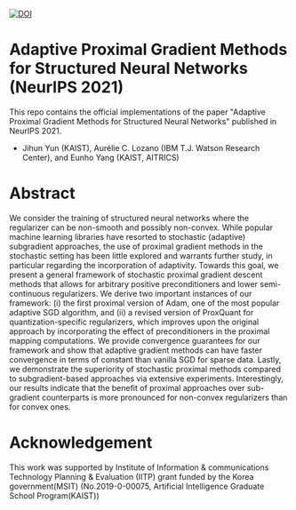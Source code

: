 [![DOI](https://zenodo.org/badge/DOI/10.5281/zenodo.10034285.svg)](https://doi.org/10.5281/zenodo.10034285)

# Adaptive Proximal Gradient Methods for Structured Neural Networks (NeurIPS 2021)
This repo contains the official implementations of the paper "Adaptive Proximal Gradient Methods for Structured Neural Networks" published in NeurIPS 2021.
+ Jihun Yun (KAIST), Aurélie C. Lozano (IBM T.J. Watson Research Center), and Eunho Yang (KAIST, AITRICS)

# Abstract
We consider the training of structured neural networks where the regularizer can be non-smooth and possibly non-convex. While popular machine learning libraries have resorted to stochastic (adaptive) subgradient approaches, the use of proximal gradient methods in the stochastic setting has been little explored and warrants further study, in particular regarding the incorporation of adaptivity. Towards this goal, we present a general framework of stochastic proximal gradient descent methods that allows for arbitrary positive preconditioners and lower semi-continuous regularizers. We derive two important instances of our framework: (i) the first proximal version of Adam, one of the most popular adaptive SGD algorithm, and (ii) a revised version of ProxQuant for quantization-specific regularizers, which improves upon the original approach by incorporating the effect of preconditioners in the proximal mapping computations. We provide convergence guarantees for our framework and show that adaptive gradient methods can have faster convergence in terms of constant than vanilla SGD for sparse data. Lastly, we demonstrate the superiority of stochastic proximal methods compared to subgradient-based approaches via extensive experiments. Interestingly, our results indicate that the benefit of proximal approaches over sub-gradient counterparts is more pronounced for non-convex regularizers than for convex ones.

# Acknowledgement
This work was supported by Institute of Information & communications Technology Planning & Evaluation (IITP) grant funded by the Korea government(MSIT) (No.2019-0-00075, Artificial Intelligence Graduate School Program(KAIST))
